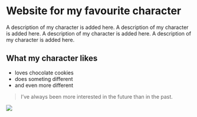 # Website for my favourite character
A description of my character is added here. A description of my character is added here. A description of my character is added here. A description of my character is added here. 
## What my character likes
* loves chocolate cookies
* does someting different
* and even more different
> I’ve always been more interested
> in the future than in the past.  
<img src="http://www.rua-ev.de/rua/IMG/ICONS/print.gif"/>